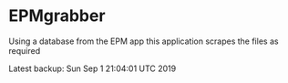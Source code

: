 # EPMgrabber
Using a database from the EPM app this application scrapes the files as required


Latest backup: Sun Sep 1 21:04:01 UTC 2019
